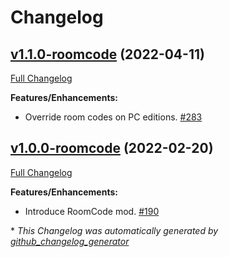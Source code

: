 # Changelog

## [v1.1.0-roomcode](https://github.com/orendain/demeomods/tree/v1.1.0-roomcode) (2022-04-11)

[Full Changelog](https://github.com/orendain/demeomods/compare/v1.0.0-roomcode...v1.1.0-roomcode)

**Features/Enhancements:**

- Override room codes on PC editions. [\#283](https://github.com/orendain/DemeoMods/pull/283)

## [v1.0.0-roomcode](https://github.com/orendain/demeomods/tree/v1.0.0-roomcode) (2022-02-20)

[Full Changelog](https://github.com/orendain/demeomods/compare/faa2e50c1fdc985e4bf0383f16ef8980eb1580b9...v1.0.0-roomcode)

**Features/Enhancements:**

- Introduce RoomCode mod. [\#190](https://github.com/orendain/DemeoMods/pull/190)



\* *This Changelog was automatically generated by [github_changelog_generator](https://github.com/github-changelog-generator/github-changelog-generator)*

